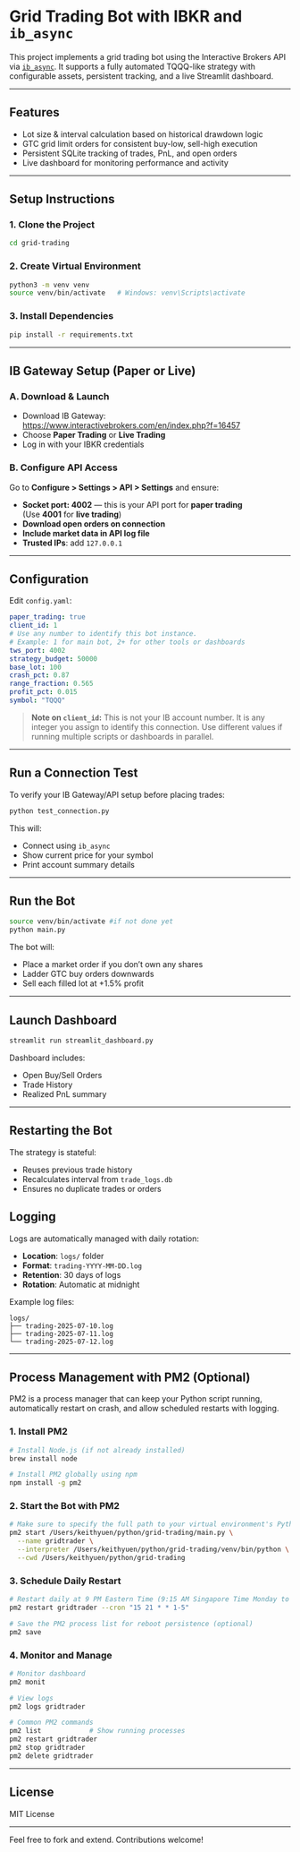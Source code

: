 # Grid Trading Bot with IBKR and `ib_async`

This project implements a grid trading bot using the Interactive Brokers API via [`ib_async`](https://github.com/ib-api-reloaded/ib_async). It supports a fully automated TQQQ-like strategy with configurable assets, persistent tracking, and a live Streamlit dashboard.

---

## Features
- Lot size & interval calculation based on historical drawdown logic
- GTC grid limit orders for consistent buy-low, sell-high execution
- Persistent SQLite tracking of trades, PnL, and open orders
- Live dashboard for monitoring performance and activity

---

## Setup Instructions

### 1. Clone the Project
```bash
cd grid-trading
```

### 2. Create Virtual Environment
```bash
python3 -m venv venv
source venv/bin/activate   # Windows: venv\Scripts\activate
```

### 3. Install Dependencies
```bash
pip install -r requirements.txt
```

---

## IB Gateway Setup (Paper or Live)

### A. Download & Launch
- Download IB Gateway: https://www.interactivebrokers.com/en/index.php?f=16457
- Choose **Paper Trading** or **Live Trading**
- Log in with your IBKR credentials

### B. Configure API Access
Go to **Configure > Settings > API > Settings** and ensure:

- **Socket port: 4002** — this is your API port for **paper trading**  
  (Use **4001** for **live trading**)
- **Download open orders on connection**
- **Include market data in API log file**
- **Trusted IPs**: add `127.0.0.1`

---

## Configuration
Edit `config.yaml`:
```yaml
paper_trading: true
client_id: 1
# Use any number to identify this bot instance.
# Example: 1 for main bot, 2+ for other tools or dashboards
tws_port: 4002
strategy_budget: 50000
base_lot: 100
crash_pct: 0.87
range_fraction: 0.565
profit_pct: 0.015
symbol: "TQQQ"
```

> **Note on `client_id`:** This is not your IB account number. It is any integer you assign to identify this connection. Use different values if running multiple scripts or dashboards in parallel.

---

## Run a Connection Test
To verify your IB Gateway/API setup before placing trades:
```bash
python test_connection.py
```
This will:
- Connect using `ib_async`
- Show current price for your symbol
- Print account summary details

---

## Run the Bot
```bash
source venv/bin/activate #if not done yet
python main.py
```

The bot will:
- Place a market order if you don’t own any shares
- Ladder GTC buy orders downwards
- Sell each filled lot at +1.5% profit

---

## Launch Dashboard
```bash
streamlit run streamlit_dashboard.py
```

Dashboard includes:
- Open Buy/Sell Orders
- Trade History
- Realized PnL summary

---

## Restarting the Bot
The strategy is stateful:
- Reuses previous trade history
- Recalculates interval from `trade_logs.db`
- Ensures no duplicate trades or orders

## Logging
Logs are automatically managed with daily rotation:
- **Location**: `logs/` folder
- **Format**: `trading-YYYY-MM-DD.log`
- **Retention**: 30 days of logs
- **Rotation**: Automatic at midnight

Example log files:
```
logs/
├── trading-2025-07-10.log
├── trading-2025-07-11.log
└── trading-2025-07-12.log
```

---
## Process Management with PM2 (Optional)

PM2 is a process manager that can keep your Python script running, automatically restart on crash, and allow scheduled restarts with logging.

### 1. Install PM2
```bash
# Install Node.js (if not already installed)
brew install node

# Install PM2 globally using npm
npm install -g pm2
```

### 2. Start the Bot with PM2
```bash
# Make sure to specify the full path to your virtual environment's Python
pm2 start /Users/keithyuen/python/grid-trading/main.py \
  --name gridtrader \
  --interpreter /Users/keithyuen/python/grid-trading/venv/bin/python \
  --cwd /Users/keithyuen/python/grid-trading
```

### 3. Schedule Daily Restart
```bash
# Restart daily at 9 PM Eastern Time (9:15 AM Singapore Time Monday to Friday)
pm2 restart gridtrader --cron "15 21 * * 1-5"

# Save the PM2 process list for reboot persistence (optional)
pm2 save
```

### 4. Monitor and Manage
```bash
# Monitor dashboard
pm2 monit

# View logs
pm2 logs gridtrader

# Common PM2 commands
pm2 list            # Show running processes
pm2 restart gridtrader
pm2 stop gridtrader
pm2 delete gridtrader
```

---

## License
MIT License

---

Feel free to fork and extend. Contributions welcome!